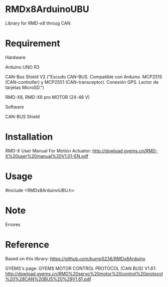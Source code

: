 # RMDx8ArduinoUBU
Library for RMD-x8 throug CAN

# Requirement
Hardware

Arduino UNO R3

CAN-Bus Shield V2 ("Escudo CAN-BUS. Compatible con Arduino. MCP2515 (CAN-controller) y MCP2551 (CAN-transceptor). Conexión GPS. Lector de tarjetas MicroSD.")

RMD-X8, RMD-X8 pro MOTOR (24-48 V)

Software

CAN-BUS Shield

# Installation
RMD-X User Manual For Motion Actuator: http://dowload.gyems.cn/RMD-X%20user%20manual%20V1.01-EN.pdf

# Usage
#include <RMDx8ArduinoUBU.h>

# Note
Errores
  
# Reference
Based on this library: 
https://github.com/bump5236/RMDx8Arduino

GYEMS's page:
GYEMS MOTOR CONTROL PROTOCOL (CAN BUS) V1.61: http://dowload.gyems.cn/RMD%20servo%20motor%20control%20protocol%20%28CAN%20BUS%20%29V1.61.pdf
